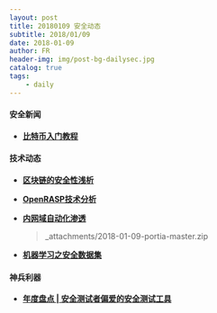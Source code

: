 ```yaml
---
layout: post
title: 20180109 安全动态
subtitle: 2018/01/09
date: 2018-01-09
author: FR
header-img: img/post-bg-dailysec.jpg
catalog: true
tags:
    - daily
---
```

#### 安全新闻
- **[比特币入门教程](http://www.ruanyifeng.com/blog/2018/01/bitcoin-tutorial.html)**

#### 技术动态
- **[区块链的安全性浅析](https://mp.weixin.qq.com/s/VbmJAIApS7IhE6JreKKY1A)**

- **[OpenRASP技术分析](http://blog.nsfocus.net/openrasp-tech/)**

- **[内网域自动化渗透](https://mp.weixin.qq.com/s/0QaGy9yz1zkgy6B26AbSBg)**
  > _attachments/2018-01-09-portia-master.zip

- **[机器学习之安全数据集](https://xianzhi.aliyun.com/forum/topic/1879/)**

#### 神兵利器
- **[年度盘点 \| 安全测试者偏爱的安全测试工具](http://www.freebuf.com/sectool/159428.html)**
